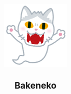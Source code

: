 <div align=center>
    <img src="../../_img/bakeneko.png" alt="Kappa" height="200"/>
    <h1>Bakeneko</h1>
</div>